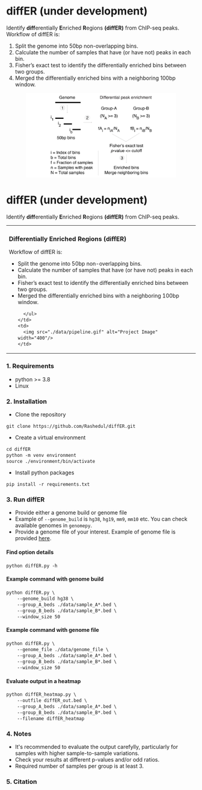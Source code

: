 # diffER (under development)
Identify **diff**erentially **E**nriched **R**egions **(diffER)** from ChIP-seq peaks. Workflow of diffER is:

1. Split the genome into 50bp non-overlapping bins.
2. Calculate the number of samples that have (or have not) peaks in each bin. 
3. Fisher’s exact test to identify the differentially enriched bins between two groups. 
4. Merged the differentially enriched bins with a neighboring 100bp window. 

<p align="center">
  <img width="400" src="./data/pipeline.gif" alt="Project Image">
</p>


# diffER (under development)
Identify **diff**erentially **E**nriched **R**egions **(diffER)** from ChIP-seq peaks. 

<table>
  <tr>
    <td>
      <h3> Differentially Enriched Regions (diffER)</h3>
      <p>Workflow of diffER is:</p>
      <ul>
        <li> Split the genome into 50bp non-overlapping bins.</li>
        <li> Calculate the number of samples that have (or have not) peaks in each bin.</li>
        <li> Fisher’s exact test to identify the differentially enriched bins between two groups.</li>
		<li> Merged the differentially enriched bins with a neighboring 100bp window.</li>

      </ul>
    </td>
    <td>
      <img src="./data/pipeline.gif" alt="Project Image" width="400"/>
    </td>
  </tr>
</table>



### 1. Requirements 
- python >= 3.8
- Linux

### 2. Installation

 - Clone the repository

```
git clone https://github.com/Rashedul/diffER.git
```

 - Create a virtual environment

```
cd diffER
python -m venv environment
source ./environment/bin/activate
```

 - Install python packages

```
pip install -r requirements.txt
```

### 3. Run diffER

- Provide either a genome build or genome file 
- Example of `--genome_build` is `hg38`, `hg19`, `mm9`, `mm10` etc.  You can check available genomes in `genomepy`. 
- Provide a genome file of your interest. Example of genome file is provided [here](./data/genome_file). 


#### Find option details
```
python diffER.py -h
```

#### Example command with genome build
```
python diffER.py \
    --genome_build hg38 \
    --group_A_beds ./data/sample_A*.bed \
    --group_B_beds ./data/sample_B*.bed \
    --window_size 50
```

#### Example command with genome file 
```
python diffER.py \
    --genome_file ./data/genome_file \
    --group_A_beds ./data/sample_A*.bed \
    --group_B_beds ./data/sample_B*.bed \
    --window_size 50
```

#### Evaluate output in a heatmap
```
python diffER_heatmap.py \
	--outfile diffER_out.bed \
	--group_A_beds ./data/sample_A*.bed \
	--group_B_beds ./data/sample_B*.bed \
	--filename diffER_heatmap 
``` 

### 4. Notes
- It's recommended to evaluate the output carefylly, particularly for samples with higher sample-to-sample variations. 
- Check your results at different p-values and/or odd ratios. 
- Required number of samples per group is at least 3.

### 5. Citation 